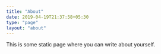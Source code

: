 ```yaml
---
title: "About"
date: 2019-04-19T21:37:58+05:30
type: "page"
layout: "about"
---
```


This is some static page where you can write about yourself.

